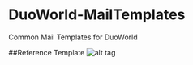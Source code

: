 # DuoWorld-MailTemplates
Common Mail Templates for DuoWorld 

##Reference Template
![alt tag](https://github.com/DuoSoftware/DuoWorld-MailTemplates/edit/master/reference/duoworldActivation.png)
